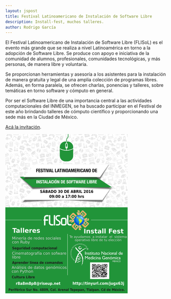 ```yaml
---
layout: jspost
title: Festival Latinoamericano de Instalación de Software Libre
description: Install-fest, muchos talleres.
author: Rodrigo García
---
```


El Festival Latinoamericano de Instalación de Software Libre (FLISoL)
es el evento más grande que se realiza a nivel Latinoamérica en torno
a la adopción de Software Libre. Se produce con apoyo e iniciativa de
la comunidad de alumnos, profesionales, comunidades tecnológicas, y
más personas, de manera libre y voluntaria.

Se proporcionan herramientas y asesoría a los asistentes para la
instalación de manera gratuita y legal de una amplia colección de
programas libres. Además, en forma paralela, se ofrecen charlas,
ponencias y talleres, sobre temáticas en torno software y cómputo en
general.

Por ser el Software Libre de una importancia central a las actividades
computacionales del INMEGEN, se ha buscado participar en el Festival
de este año brindando talleres de cómputo científico y proporcionando
una sede más en la Ciudad de México.

[Acá la invitación](http://flisol.info/FLISOL2016/Mexico/Tlalpan).

<img src="https://raw.githubusercontent.com/raulmejia/FLISOL_2016_INMEGEN/master/cartel_verde_blanco_SOlibre_50percent.png">
